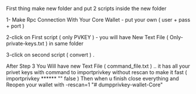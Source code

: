 First thing make new folder and put 2 scripts inside the new folder

1- Make Rpc Connection With Your Core Wallet - put your own ( user + pass + port )

2-click on First script ( only PVKEY ) - you will have New Text File ( Only-private-keys.txt ) in same folder

3-click on second script ( convert ) .

After Step 3 You Will have new Text File ( command_file.txt ) .. 
it has all your privet keys with command to importprivkey without rescan to make it fast 
( importprivkey ****** "" false )
Then when u finish close everything and Reopen your wallet with -rescan=1
"# dumpprivkey-wallet-Core" 
